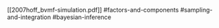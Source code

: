 [[2007hoff_bvmf-simulation.pdf]]
#factors-and-components #sampling-and-integration #bayesian-inference
